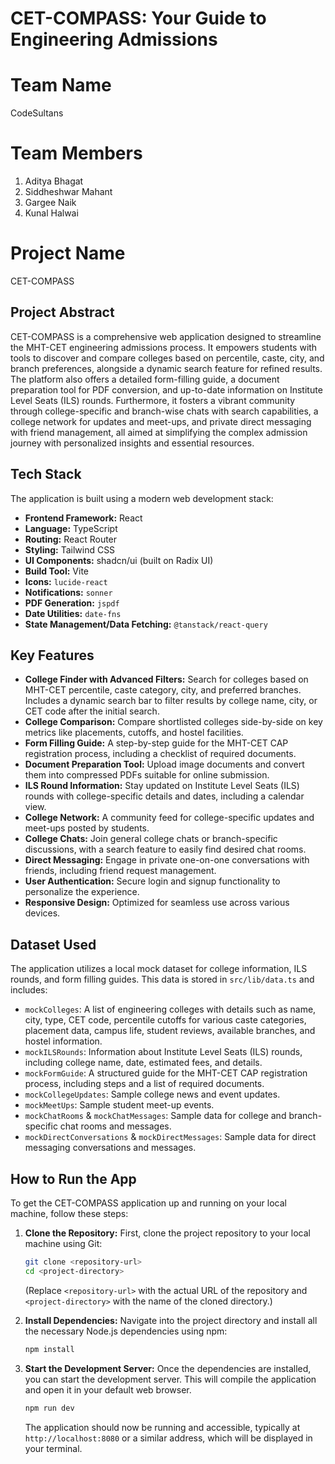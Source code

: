 # CET-COMPASS: Your Guide to Engineering Admissions

# Team Name
CodeSultans

# Team Members 
1. Aditya Bhagat
2. Siddheshwar Mahant
3. Gargee Naik
4. Kunal Halwai

# Project Name
CET-COMPASS

## Project Abstract
CET-COMPASS is a comprehensive web application designed to streamline the MHT-CET engineering admissions process. It empowers students with tools to discover and compare colleges based on percentile, caste, city, and branch preferences, alongside a dynamic search feature for refined results. The platform also offers a detailed form-filling guide, a document preparation tool for PDF conversion, and up-to-date information on Institute Level Seats (ILS) rounds. Furthermore, it fosters a vibrant community through college-specific and branch-wise chats with search capabilities, a college network for updates and meet-ups, and private direct messaging with friend management, all aimed at simplifying the complex admission journey with personalized insights and essential resources.

## Tech Stack
The application is built using a modern web development stack:
-   **Frontend Framework:** React
-   **Language:** TypeScript
-   **Routing:** React Router
-   **Styling:** Tailwind CSS
-   **UI Components:** shadcn/ui (built on Radix UI)
-   **Build Tool:** Vite
-   **Icons:** `lucide-react`
-   **Notifications:** `sonner`
-   **PDF Generation:** `jspdf`
-   **Date Utilities:** `date-fns`
-   **State Management/Data Fetching:** `@tanstack/react-query`

## Key Features
-   **College Finder with Advanced Filters:** Search for colleges based on MHT-CET percentile, caste category, city, and preferred branches. Includes a dynamic search bar to filter results by college name, city, or CET code after the initial search.
-   **College Comparison:** Compare shortlisted colleges side-by-side on key metrics like placements, cutoffs, and hostel facilities.
-   **Form Filling Guide:** A step-by-step guide for the MHT-CET CAP registration process, including a checklist of required documents.
-   **Document Preparation Tool:** Upload image documents and convert them into compressed PDFs suitable for online submission.
-   **ILS Round Information:** Stay updated on Institute Level Seats (ILS) rounds with college-specific details and dates, including a calendar view.
-   **College Network:** A community feed for college-specific updates and meet-ups posted by students.
-   **College Chats:** Join general college chats or branch-specific discussions, with a search feature to easily find desired chat rooms.
-   **Direct Messaging:** Engage in private one-on-one conversations with friends, including friend request management.
-   **User Authentication:** Secure login and signup functionality to personalize the experience.
-   **Responsive Design:** Optimized for seamless use across various devices.

## Dataset Used
The application utilizes a local mock dataset for college information, ILS rounds, and form filling guides. This data is stored in `src/lib/data.ts` and includes:
-   `mockColleges`: A list of engineering colleges with details such as name, city, type, CET code, percentile cutoffs for various caste categories, placement data, campus life, student reviews, available branches, and hostel information.
-   `mockILSRounds`: Information about Institute Level Seats (ILS) rounds, including college name, date, estimated fees, and details.
-   `mockFormGuide`: A structured guide for the MHT-CET CAP registration process, including steps and a list of required documents.
-   `mockCollegeUpdates`: Sample college news and event updates.
-   `mockMeetUps`: Sample student meet-up events.
-   `mockChatRooms` & `mockChatMessages`: Sample data for college and branch-specific chat rooms and messages.
-   `mockDirectConversations` & `mockDirectMessages`: Sample data for direct messaging conversations and messages.

## How to Run the App

To get the CET-COMPASS application up and running on your local machine, follow these steps:

1.  **Clone the Repository:**
    First, clone the project repository to your local machine using Git:
    ```bash
    git clone <repository-url>
    cd <project-directory>
    ```
    (Replace `<repository-url>` with the actual URL of the repository and `<project-directory>` with the name of the cloned directory.)

2.  **Install Dependencies:**
    Navigate into the project directory and install all the necessary Node.js dependencies using npm:
    ```bash
    npm install
    ```

3.  **Start the Development Server:**
    Once the dependencies are installed, you can start the development server. This will compile the application and open it in your default web browser.
    ```bash
    npm run dev
    ```
    The application should now be running and accessible, typically at `http://localhost:8080` or a similar address, which will be displayed in your terminal.
